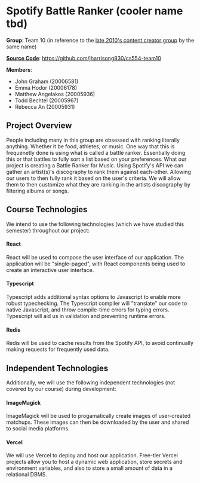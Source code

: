 # Spotify Battle Ranker (cooler name tbd)

**Group**: Team 10 (in reference to the [late 2010's content creator group](https://en.wikipedia.org/wiki/Jake_Paul#2017%E2%80%932019:_Music,_business,_and_Team_10) by the same name)

**[Source Code](https://github.com/jharrisong830/cs554-team10)**: https://github.com/jharrisong830/cs554-team10

**Members**:
- John Graham (20006581)
- Emma Hodor (20006178)
- Matthew Angelakos (20005936)
- Todd Bechtel (20005967)
- Rebecca An (20005931)

## Project Overview

People including many in this group are obsessed with ranking literally anything. Whether it be food, athletes, or music. One way that this is frequenetly done is using what is called a battle ranker. Essentially doing this or that battles to fully sort a list based on your preferences. What our project is creating a Battle Ranker for Music. Using Spotify's API we can gather an artist(s)'s discography to rank them against each-other. Allowing our users to then fully rank it based on the user's criteria. We will allow them to then customize what they are ranking in the artists discography by filtering albums or songs.


## Course Technologies

We intend to use the following technologies (which we have studied this semester) throughout our project:


#### React

React will be used to compose the user interface of our application. The application will be "single-paged", with React components being used to create an interactive user interface.


#### Typescript

Typescript adds additional syntax options to Javascript to enable more robust typechecking. The Typescript compiler will "translate" our code to native Javascript, and throw compile-time errors for typing errors. Typescript will aid us in validation and preventing runtime errors.


#### Redis

Redis will be used to cache results from the Spotify API, to avoid continually making requests for frequently used data.


## Independent Technologies

Additionally, we will use the following independent technologies (not covered by our course) during development:


#### ImageMagick

ImageMagick will be used to progamatically create images of user-created matchups. These images can then be downloaded by the user and shared to social media platforms.


#### Vercel

We will use Vercel to deploy and host our application. Free-tier Vercel projects allow you to host a dynamic web application, store secrets and environment variables, and also to store a small amount of data in a relational DBMS.
